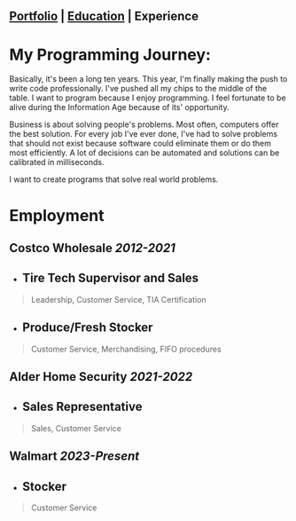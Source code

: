 ## [Portfolio](https://skovranek.github.io/) | [Education](https://skovranek.github.io//education.html) | Experience

# My Programming Journey:
Basically, it's been a long ten years. This year, I'm finally making the push to write code professionally. I've pushed all my chips to the middle of the table. I want to program because I enjoy programming. I feel fortunate to be alive during the Information Age because of its' opportunity.

Business is about solving people's problems. Most often, computers offer the best solution. For every job I've ever done, I've had to solve problems that should not exist because software could eliminate them or do them most efficiently. A lot of decisions can be automated and solutions can be calibrated in milliseconds. 

I want to create programs that solve real world problems. 

# Employment
## Costco Wholesale _2012-2021_
- ## Tire Tech Supervisor and Sales
> Leadership, Customer Service, TIA Certification
- ## Produce/Fresh Stocker
> Customer Service, Merchandising, FIFO procedures

## Alder Home Security _2021-2022_
- ## Sales Representative
> Sales, Customer Service

## Walmart _2023-Present_
- ## Stocker
> Customer Service
